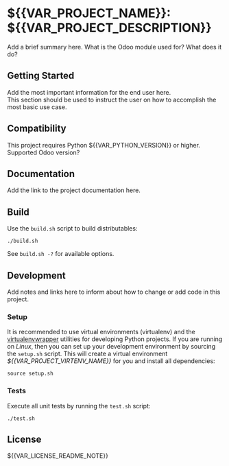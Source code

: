 # ${{VAR_PROJECT_NAME}}: ${{VAR_PROJECT_DESCRIPTION}}

Add a brief summary here. What is the Odoo module used for? What does it do?

## Getting Started

Add the most important information for the end user here.  
This section should be used to instruct the user on how to accomplish the most basic use case.


## Compatibility

This project requires Python ${{VAR_PYTHON_VERSION}} or higher.
Supported Odoo version?


## Documentation

Add the link to the project documentation here.


## Build

Use the ```build.sh``` script to build distributables:
```
./build.sh
```
See ```build.sh -?``` for available options.


## Development

Add notes and links here to inform about how to change or add code in this project.

### Setup

It is recommended to use virtual environments (virtualenv) and the [virtualenvwrapper](https://virtualenvwrapper.readthedocs.io/en/latest/) utilities for developing Python projects. If you are running on *Linux*, then you can set up your development environment by sourcing the ```setup.sh``` script. This will create a virtual environment *${{VAR_PROJECT_VIRTENV_NAME}}* for you and install all dependencies:
```
source setup.sh
```

### Tests

Execute all unit tests by running the ```test.sh``` script:
```
./test.sh
```


## License

${{VAR_LICENSE_README_NOTE}}
